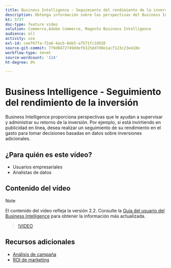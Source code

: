 ```yaml
---
title: Business Intelligence - Seguimiento del rendimiento de la inversión
description: Obtenga información sobre las perspectivas del Business Intelligence que le ayudan a realizar un seguimiento del retorno de la inversión.
kt: 5737
doc-type: feature video
solution: Commerce,Adobe Commerce, Magento Business Intelligence
audience: all
activity: use
exl-id: ceef67fa-f2a6-4acb-8eb5-a7571fc1d920
source-git-commit: 779d8472749ddef6325dd7d0e1acf123c23e418e
workflow-type: tm+mt
source-wordcount: '114'
ht-degree: 0%

---
```


# Business Intelligence - Seguimiento del rendimiento de la inversión

Business Intelligence proporciona perspectivas que le ayudan a supervisar y administrar su retorno de la inversión. Por ejemplo, si está invirtiendo en publicidad en línea, desea realizar un seguimiento de su rendimiento en el gasto para tomar decisiones basadas en datos sobre inversiones adicionales.

## ¿Para quién es este vídeo?

- Usuarios empresariales
- Analistas de datos

## Contenido del vídeo

>[!NOTE]
>
>El contenido del vídeo refleja la versión 2.2. Consulte la [Guía del usuario del Business Intelligence](https://docs.magento.com/mbi/) para obtener la información más actualizada.

>[!VIDEO](https://video.tv.adobe.com/v/35991?quality=12&learn=on)

## Recursos adicionales

- [Análisis de campaña](https://docs.magento.com/mbi/data-analyst/analysis/camp-analysis.html)
- [ROI de marketing](https://docs.magento.com/mbi/data-analyst/analysis/marketing-roi.html)
